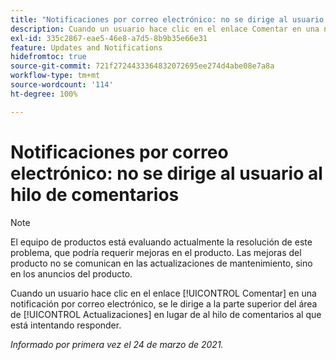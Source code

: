 ```yaml
---
title: "Notificaciones por correo electrónico: no se dirige al usuario al hilo de comentarios"
description: Cuando un usuario hace clic en el enlace Comentar en una notificación por correo electrónico, se le dirige a la parte superior del área de [!UICONTROL Actualizaciones] en lugar de al hilo de comentarios al que está intentando responder.
exl-id: 335c2867-eae5-46e8-a7d5-8b9b35e66e31
feature: Updates and Notifications
hidefromtoc: true
source-git-commit: 721f2724433364832072695ee274d4abe08e7a8a
workflow-type: tm+mt
source-wordcount: '114'
ht-degree: 100%

---
```


# Notificaciones por correo electrónico: no se dirige al usuario al hilo de comentarios

<!--Article created by request-->

>[!NOTE]
>
>El equipo de productos está evaluando actualmente la resolución de este problema, que podría requerir mejoras en el producto. Las mejoras del producto no se comunican en las actualizaciones de mantenimiento, sino en los anuncios del producto.

Cuando un usuario hace clic en el enlace [!UICONTROL Comentar] en una notificación por correo electrónico, se le dirige a la parte superior del área de [!UICONTROL Actualizaciones] en lugar de al hilo de comentarios al que está intentando responder.

_Informado por primera vez el 24 de marzo de 2021._
